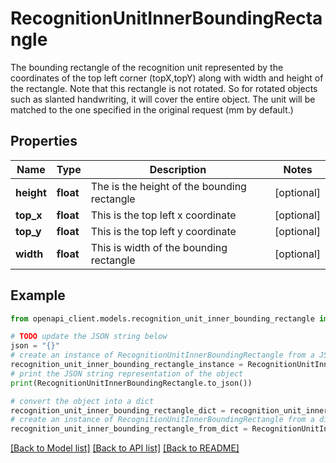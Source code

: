 # RecognitionUnitInnerBoundingRectangle

The bounding rectangle of the recognition unit represented by the coordinates of the top left corner (topX,topY) along with width and height of the rectangle. Note that this rectangle is not rotated. So for  rotated objects such as slanted handwriting, it will cover the entire object. The unit will be matched to the one specified in the original request (mm by default.) 

## Properties

Name | Type | Description | Notes
------------ | ------------- | ------------- | -------------
**height** | **float** | The is the height of the bounding rectangle | [optional] 
**top_x** | **float** | This is the top left x coordinate | [optional] 
**top_y** | **float** | This is the top left y coordinate | [optional] 
**width** | **float** | This is width of the bounding rectangle | [optional] 

## Example

```python
from openapi_client.models.recognition_unit_inner_bounding_rectangle import RecognitionUnitInnerBoundingRectangle

# TODO update the JSON string below
json = "{}"
# create an instance of RecognitionUnitInnerBoundingRectangle from a JSON string
recognition_unit_inner_bounding_rectangle_instance = RecognitionUnitInnerBoundingRectangle.from_json(json)
# print the JSON string representation of the object
print(RecognitionUnitInnerBoundingRectangle.to_json())

# convert the object into a dict
recognition_unit_inner_bounding_rectangle_dict = recognition_unit_inner_bounding_rectangle_instance.to_dict()
# create an instance of RecognitionUnitInnerBoundingRectangle from a dict
recognition_unit_inner_bounding_rectangle_from_dict = RecognitionUnitInnerBoundingRectangle.from_dict(recognition_unit_inner_bounding_rectangle_dict)
```
[[Back to Model list]](../README.md#documentation-for-models) [[Back to API list]](../README.md#documentation-for-api-endpoints) [[Back to README]](../README.md)


